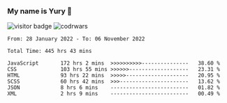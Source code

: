 ### My name is Yury 👋 
![visitor badge](https://visitor-badge.glitch.me/badge?page_id=litury.visitor-badge&left_text=My%20Page%20Visitors)  ![codrwars](https://www.codewars.com/users/litury/badges/micro) 


<!--START_SECTION:waka-->

```text
From: 28 January 2022 - To: 06 November 2022

Total Time: 445 hrs 43 mins

JavaScript       172 hrs 2 mins  >>>>>>>>>>---------------   38.60 %
CSS              103 hrs 55 mins >>>>>>-------------------   23.31 %
HTML             93 hrs 22 mins  >>>>>--------------------   20.95 %
SCSS             60 hrs 42 mins  >>>----------------------   13.62 %
JSON             8 hrs 6 mins    -------------------------   01.82 %
XML              2 hrs 9 mins    -------------------------   00.49 %
```

<!--END_SECTION:waka-->

